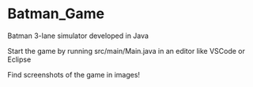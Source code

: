 # Batman_Game
Batman 3-lane simulator developed in Java

Start the game by running src/main/Main.java in an editor like VSCode or Eclipse

Find screenshots of the game in images!
